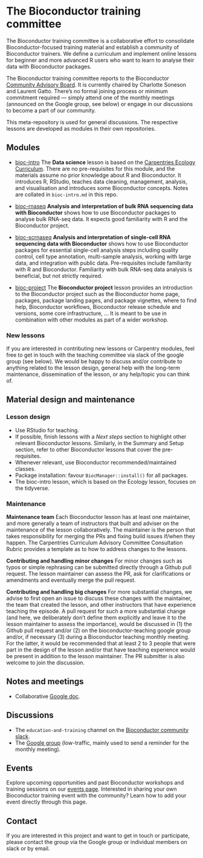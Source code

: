 # The Bioconductor training committee

The Bioconductor training committee is a collaborative effort to
consolidate Bioconductor-focused training material and establish
a community of Bioconductor trainers. We define a curriculum and
implement online lessons for beginner and more advanced R users
who want to learn to analyse their data with Bioconductor packages.

The Bioconductor training committee reports to the Bioconductor
[Community Advisory Board](http://bioconductor.org/about/community-advisory-board/).
It is currently chaired by Charlotte Soneson and Laurent Gatto.
There’s no formal joining process or minimum commitment required — simply attend one of the monthly meetings (announced on the Google group, see below) or engage in our discussions to become a part of our community.

This meta-repository is used for general discussions. The respective
lessons are developed as modules in their own repositories.

## Modules

- [bioc-intro](https://carpentries-incubator.github.io/bioc-intro/)
  The **Data science** lesson is based on the [Carpentries Ecology
  Curriculum](https://datacarpentry.org/lessons/#ecology-workshop). There
  are no pre-requisites for this module, and the materials assume no
  prior knowledge about R and Bioconductor. It introduces R, RStudio,
  teaches data cleaning, management, analysis, and visualisation and
  introduces some Bioconductor concepts. Notes are collated in
  `bioc-intro.md` in this repo.

- [bioc-rnaseq](https://carpentries-incubator.github.io/bioc-rnaseq/)
 **Analysis and interpretation of bulk RNA sequencing data with
  Bioconductor** shows how to use Bioconductor packages to analyse
  bulk RNA-seq data. It expects good familiarity with R and the
  Bioconductor project.

- [bioc-scrnaseq](https://github.com/carpentries-incubator/bioc-scrnaseq)
  **Analysis and interpretation of single-cell RNA sequencing data with
  Bioconductor** shows how to use Bioconductor packages for essential single-cell
  analysis steps including quality control, cell type annotation, multi-sample
  analysis, working with large data, and integration with public data.
  Pre-requisites include familiarity with R and Bioconductor. Familiarity with
  bulk RNA-seq data analysis is beneficial, but not strictly required.    

- [bioc-project](https://carpentries-incubator.github.io/bioc-project/)
  The **Bioconductor project** lesson provides an introduction to the
  Bioconductor project such as the Bioconductor home page, packages,
  package landing pages, and package vignettes, where to find help,
  Bioconductor workflows, Bioconductor release schedule and versions,
  some core infrastructure, ... It is meant to be use in combination
  with other modules as part of a wider workshop.

### New lessons

If you are interested in contributing new lessons or Carpentry modules,
feel free to get in touch with the teaching committee via slack of the
google group (see below). We would be happy to discuss and/or contribute
to anything related to the lesson design, general help with the long-term
maintenance, dissemination of the lesson, or any help/topic you can think of.

## Material design and maintenance

### Lesson design

- Use RStudio for teaching.
- If possible, finish lessons with a *Next steps* section to highlight
  other relevant Bioconductor lessons. Similarly, in the Summary and
  Setup section, refer to other Bioconductor lessons that cover the
  pre-requisites.
- Whenever relevant, use Bioconductor recommended/maintained classes.
- Package installation: favour `BiocManager::install()` for all
  packages.
- The bioc-intro lesson, which is based on the Ecology lesson, focuses
  on the tidyverse.

### Maintenance

**Maintenance team** Each Bioconductor lesson has at least one
maintainer, and more generally a team of instructors that built and
adviser on the maintenance of the lesson collaboratively. The
maintainer is the person that takes responsibility for merging the PRs
and fixing build issues if/when they happen. The Carpentries
Curriculum Advisory Committee Consultation Rubric provides a template
as to how to address changes to the lessons.

**Contributing and handling minor changes** For minor changes such as
typos or simple rephrasing can be submitted directly through a Github
pull request. The lesson maintainer can assess the PR, ask for
clarifications or amendments and eventually merge the pull request.

**Contributing and handling big changes** For more substantial changes,
we advise to first open an issue to discuss these changes with the
maintainer, the team that created the lesson, and other instructors
that have experience teaching the episode. A pull request for such a
more substantial change (and here, we deliberately don’t define them
explicitly and leave it to the lesson maintainer to assess the
importance), would be discussed in (1) the Github pull request and/or
(2) on the bioconductor-teaching google group and/or, if necessary (3)
during a Bioconductor teaching monthly meeting. For the latter, it
would be recommended that at least 2 to 3 people that were part in the
design of the lesson and/or that have teaching experience would be
present in addition to the lesson maintainer. The PR submitter is also
welcome to join the discussion.


## Notes and meetings

- Collaborative [Google
  doc](https://docs.google.com/document/d/1s2QMk5XA-uhBVprAO3ZDk1Yfv1cnUWLp9zdvYq9Feu4/edit#).

## Discussions

- The `education-and-training` channel on the [Bioconductor community
  slack](https://slack.bioconductor.org/).
- The [Google group](https://groups.google.com/g/bioconductor-teaching/) (low-traffic, mainly used to send a reminder for the monthly meeting).  

## Events

Explore upcoming opportunities and past Bioconductor workshops and training sessions on our [events page](https://www.bioconductor.org/help/events/). Interested in sharing your own Bioconductor training event with the community? Learn how to add your event directly through this page.  

## Contact

If you are interested in this project and want to get in touch or
participate, please contact the group via the Google group or
individual members on slack or by email.

